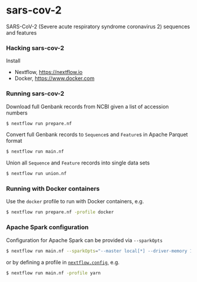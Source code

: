 # sars-cov-2
SARS-CoV-2 (Severe acute respiratory syndrome coronavirus 2) sequences and features

### Hacking sars-cov-2

Install

 * Nextflow, https://nextflow.io
 * Docker, https://www.docker.com


### Running sars-cov-2

Download full Genbank records from NCBI given a list of accession numbers
```bash
$ nextflow run prepare.nf
```

Convert full Genbank records to `Sequence`s and `Feature`s in Apache Parquet format
```bash
$ nextflow run main.nf
```

Union all `Sequence` and `Feature` records into single data sets
```bash
$ nextflow run union.nf
```


### Running with Docker containers

Use the `docker` profile to run with Docker containers, e.g.
```bash
$ nextflow run prepare.nf -profile docker
```


### Apache Spark configuration

Configuration for Apache Spark can be provided via `--sparkOpts`
```bash
$ nextflow run main.nf --sparkOpts="--master local[*] --driver-memory 16g"
```

or by defining a profile in [`nextflow.config`](https://github.com/heuermh/sars-cov-2/blob/master/nextflow.config), e.g.
```bash
$ nextflow run main.nf -profile yarn
```
